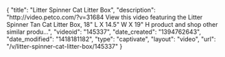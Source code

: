 {
    "title": "Litter Spinner Cat Litter Box",
    "description": "http:\/\/video.petco.com\/?v=31684 View this video featuring the Litter Spinner Tan Cat Litter Box, 18\" L X 14.5\" W X 19\" H product and shop other similar produ...",
    "videoid": "145337",
    "date_created": "1394762643",
    "date_modified": "1418181182",
    "type": "captivate",
    "layout": "video",
    "url": "\/v\/litter-spinner-cat-litter-box\/145337"
}